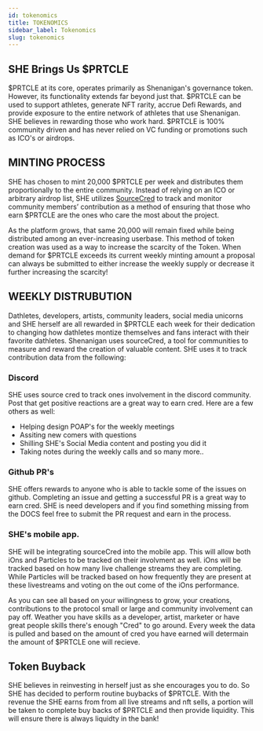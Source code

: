 ```yaml
---
id: tokenomics
title: TOKENOMICS
sidebar_label: Tokenomics
slug: tokenomics
---
```


## SHE Brings Us $PRTCLE
$PRTCLE at its core, operates primarily as Shenanigan's governance token. However, its functionality extends far beyond just that. $PRTCLE can be used to support athletes, generate NFT rarity, accrue Defi Rewards, and provide exposure to the entire network of athletes that use Shenanigan. SHE believes in rewarding those who work hard. $PRTCLE is 100% community driven and has never relied on VC funding or promotions such as ICO's or airdrops.
 
## MINTING PROCESS
SHE has chosen to mint 20,000 $PRTCLE per week and distributes them proportionally to the entire community. Instead of relying on an ICO or arbitrary airdrop list, SHE utilizes [SourceCred](https://sourcecred.io/) to track and monitor community members’ contribution as a method of ensuring that those who earn $PRTCLE are the ones who care the most about the project.

As the platform grows, that same 20,000 will remain fixed while being distributed among an ever-increasing userbase. This method of token creation was used as a way to increase the scarcity of the Token. When demand for $PRTCLE exceeds its current weekly minting amount a proposal can always be submitted to either increase the weekly supply or decrease it further increasing the scarcity! 

## WEEKLY DISTRUBUTION 
Dathletes, developers, artists, community leaders, social media unicorns and SHE herself are all rewarded in $PRTCLE each week for their dedication to changing how dathletes montize themselves and fans interact with their favorite dathletes. Shenanigan uses sourceCred, a tool for communities to measure and reward the creation of valuable content. SHE uses it to track contribution data from the following:

### Discord
SHE uses source cred to track ones involvement in the discord community. Post that get positive reactions are a great way to earn cred. Here are a few others as well:
* Helping design POAP's for the weekly meetings
* Assiting new comers with questions
* Shilling SHE's Social Media content and posting you did it
* Taking notes during the weekly calls
and so many more..
### Github PR's
SHE offers rewards to anyone who is able to tackle some of the issues on github. Completing an issue and getting a successful PR is a great way to earn cred. SHE is need developers and if you find something missing from the DOCS feel free to submit the PR request and earn in the process.
### SHE's mobile app.
SHE will be integrating sourceCred into the mobile app. This will allow both iOns and Particles to be tracked on their involvment as well. iOns will be tracked based on how many live challenge streams they are completing. While Particles will be tracked based on how frequently they are present at these livestreams and voting on the out come of the iOns performance.

As you can see all based on your willingness to grow, your creations, contributions to the protocol small or large and community involvement can pay off. Weather you have skills as a developer, artist, marketer or have great people skills there's enough "Cred" to go around. Every week the data is pulled and based on the amount of cred you have earned will determain the amount of $PRTCLE one will recieve.


## Token Buyback
SHE believes in reinvesting in herself just as she encourages you to do. So SHE has decided to perform routine buybacks of $PRTCLE. With the revenue the SHE earns from from all live streams and nft sells, a portion will be taken to complete buy backs of $PRTCLE and then provide liquidity. This will ensure there is always liquidty in the bank!
